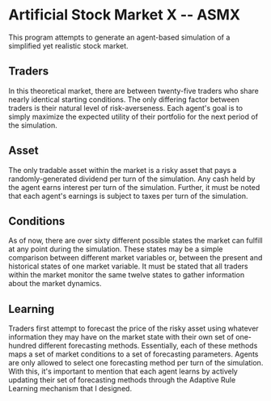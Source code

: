 # Artificial Stock Market X -- ASMX

This program attempts to generate an agent-based simulation of a simplified yet realistic stock market. 



## Traders
In this theoretical market, there are between twenty-five traders who share nearly identical starting conditions. 
The only differing factor between traders is their natural level of risk-averseness.
Each agent's goal is to simply maximize the expected utility of their portfolio for the next period of the simulation.  
 
 
## Asset
The only tradable asset within the market is a risky asset that pays a randomly-generated dividend per turn of the simulation. 
Any cash held by the agent earns interest per turn of the simulation. 
Further, it must be noted that each agent's earnings is subject to taxes per turn of the simulation.

## Conditions
As of now, there are over sixty different possible states the market can fulfill at any point during the simulation. 
These states may be a simple comparison between different market variables or, between the present and historical states of one market variable.
It must be stated that all traders within the market monitor the same twelve states to gather information about the market dynamics.

## Learning
Traders first attempt to forecast the price of the risky asset using whatever information they may have on the market state with their own set of one-hundred different forecasting methods. 
Essentially, each of these methods maps a set of market conditions to a set of forecasting parameters. 
Agents are only allowed to select one forecasting method per turn of the simulation. 
With this, it's important to mention that each agent learns by actively updating their set of forecasting methods through the Adaptive Rule Learning mechanism that I designed.
